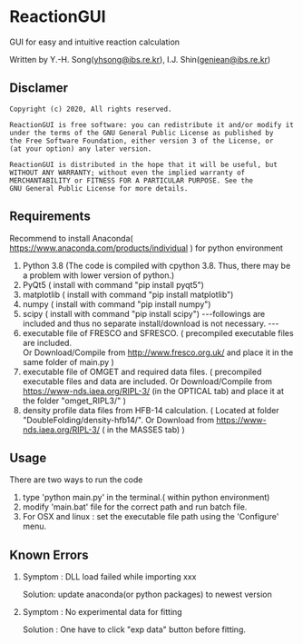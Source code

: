 # ReactionGUI
GUI for easy and intuitive reaction calculation

Written by Y.-H. Song(yhsong@ibs.re.kr), I.J. Shin(geniean@ibs.re.kr)

## Disclamer 
    Copyright (c) 2020, All rights reserved.
    
    ReactionGUI is free software: you can redistribute it and/or modify it
    under the terms of the GNU General Public License as published by
    the Free Software Foundation, either version 3 of the License, or
    (at your option) any later version.
    
    ReactionGUI is distributed in the hope that it will be useful, but
    WITHOUT ANY WARRANTY; without even the implied warranty of
    MERCHANTABILITY or FITNESS FOR A PARTICULAR PURPOSE. See the
    GNU General Public License for more details.
## Requirements
Recommend to install Anaconda( https://www.anaconda.com/products/individual ) for python environment 

1. Python 3.8 (The code is compiled with cpython 3.8. Thus, there may be a problem with lower version of python.)  
2. PyQt5 ( install with command "pip install pyqt5")
3. matplotlib ( install with command "pip install matplotlib")
4. numpy ( install with command "pip install numpy")
5. scipy ( install with command "pip install scipy")
---followings are included and thus no separate install/download is not necessary. ---
6. executable file of FRESCO and SFRESCO. 
  ( precompiled executable files are included.  
    Or Download/Compile from http://www.fresco.org.uk/ 
    and place it in the same folder of main.py ) 
7. executable file of OMGET and required data files. 
  ( precompiled executable files and data are included.
    Or Download/Compile from https://www-nds.iaea.org/RIPL-3/ (in the OPTICAL tab)
    and place it at the folder "omget_RIPL3/" ) 
8. density profile data files from HFB-14 calculation. 
  ( Located at folder "DoubleFolding/density-hfb14/". 
    Or Download from https://www-nds.iaea.org/RIPL-3/ ( in the MASSES tab)
   )
   
## Usage
There are two ways to run the code 

1. type 'python main.py' in the terminal.( within python environment) 
2. modify 'main.bat' file for the correct path and run batch file. 
3. For OSX and linux : set the executable file path using the 'Configure' menu.     

## Known Errors
1. Symptom : DLL load failed while importing xxx 

   Solution: update anaconda(or python packages) to newest version 
2. Symptom : No experimental data for fitting

   Solution : One have to click "exp data" button before fitting. 
   
   
   
